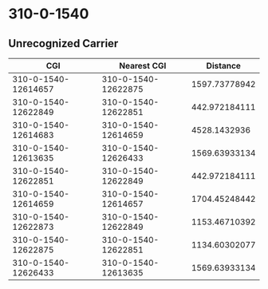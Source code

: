 # 310-0-1540
## Unrecognized Carrier


| CGI | Nearest CGI | Distance |
|-----|-------------|----------|
| 310-0-1540-12614657 | 310-0-1540-12622875 | 1597.73778942 |
| 310-0-1540-12622849 | 310-0-1540-12622851 | 442.972184111 |
| 310-0-1540-12614683 | 310-0-1540-12614659 | 4528.1432936 |
| 310-0-1540-12613635 | 310-0-1540-12626433 | 1569.63933134 |
| 310-0-1540-12622851 | 310-0-1540-12622849 | 442.972184111 |
| 310-0-1540-12614659 | 310-0-1540-12614657 | 1704.45248442 |
| 310-0-1540-12622873 | 310-0-1540-12622849 | 1153.46710392 |
| 310-0-1540-12622875 | 310-0-1540-12622851 | 1134.60302077 |
| 310-0-1540-12626433 | 310-0-1540-12613635 | 1569.63933134 |
